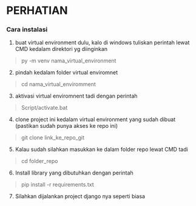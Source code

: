 # PERHATIAN

### Cara instalasi

1. buat virtual environment dulu, kalo di windows tuliskan perintah lewat CMD kedalam direktori yg diinginkan

> py -m venv nama_virtual_environment

2. pindah kedalam folder virtual enviromnet 

> cd nama_virtual_enviromment

3. aktivasi virtual enviromnent tadi dengan perintah

> Script/activate.bat

4. clone project ini kedalam virtual environment yang sudah dibuat (pastikan sudah punya akses ke repo ini)

> git clone link_ke_repo_git

5. Kalau sudah silahkan masukkan ke dalam folder repo lewat CMD tadi

> cd folder_repo

6. Install library yang dibutuhkan dengan perintah

> pip install -r requirements.txt

7. Silahkan dijalankan project django nya seperti biasa

